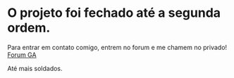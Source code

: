 # O projeto foi fechado até a segunda ordem.

 <p>Para entrar em contato comigo, entrem no forum e me chamem no privado! <a href="http://game-amazing.ga/">Forum GA</a></p>

Até mais soldados.